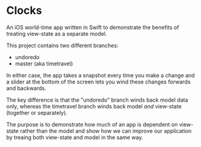 # Clocks
An iOS world-time app written in Swift to demonstrate the benefits of treating view-state as a separate model.

This project contains two different branches:

* undoredo
* master (aka timetravel)

In either case, the app takes a snapshot every time you make a change and a slider at the bottom of the screen lets you wind
these changes forwards and backwards.

The key difference is that the "undoredo" branch winds back model data only, whereas the timetravel branch winds back model
*and* view-state (together or separately).

The purpose is to demonstrate how much of an app is dependent on view-state rather than the model and show how we can improve
our application by treaing both view-state and model in the same way.

